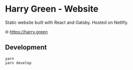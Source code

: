 # Harry Green - Website

Static website built with React and Gatsby. Hosted on Netlify.

🌐 https://harry.green

## Development

```
yarn
yarn develop
```
